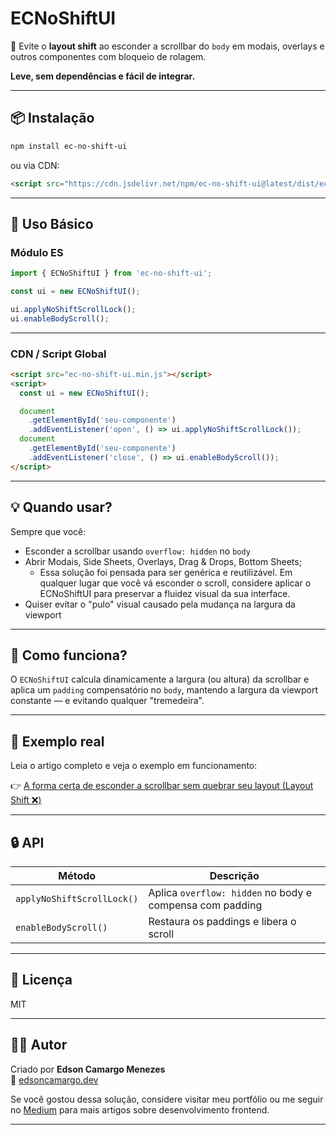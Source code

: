 # ECNoShiftUI

🛑 Evite o **layout shift** ao esconder a scrollbar do `body` em modais, overlays e outros componentes com bloqueio de rolagem.

**Leve, sem dependências e fácil de integrar.**

---

## 📦 Instalação

```bash
npm install ec-no-shift-ui
```

ou via CDN:

```html
<script src="https://cdn.jsdelivr.net/npm/ec-no-shift-ui@latest/dist/ec-no-shift-ui.min.js"></script>
```

---

## 🚀 Uso Básico

### Módulo ES

```js
import { ECNoShiftUI } from 'ec-no-shift-ui';

const ui = new ECNoShiftUI();

ui.applyNoShiftScrollLock();
ui.enableBodyScroll();
```

---

### CDN / Script Global

```html
<script src="ec-no-shift-ui.min.js"></script>
<script>
  const ui = new ECNoShiftUI();

  document
    .getElementById('seu-componente')
    .addEventListener('open', () => ui.applyNoShiftScrollLock());
  document
    .getElementById('seu-componente')
    .addEventListener('close', () => ui.enableBodyScroll());
</script>
```

---

## 💡 Quando usar?

Sempre que você:

- Esconder a scrollbar usando `overflow: hidden` no `body`
- Abrir Modais, Side Sheets, Overlays, Drag & Drops, Bottom Sheets;
  - Essa solução foi pensada para ser genérica e reutilizável. Em qualquer lugar que você vá esconder o scroll, considere aplicar o ECNoShiftUI para preservar a fluidez visual da sua interface.
- Quiser evitar o "pulo" visual causado pela mudança na largura da viewport

---

## 🧠 Como funciona?

O `ECNoShiftUI` calcula dinamicamente a largura (ou altura) da scrollbar e aplica um `padding` compensatório no `body`, mantendo a largura da viewport constante — e evitando qualquer "tremedeira".

---

## 🧱 Exemplo real

Leia o artigo completo e veja o exemplo em funcionamento:

👉 [A forma certa de esconder a scrollbar sem quebrar seu layout (Layout Shift ❌)](https://medium.com/@edsoncamargo.dev/a-forma-certa-de-esconder-a-scrollbar-sem-quebrar-seu-layout-layout-shift-c1073d8cab37)

---

## 🔒 API

| Método                     | Descrição                                                |
| -------------------------- | -------------------------------------------------------- |
| `applyNoShiftScrollLock()` | Aplica `overflow: hidden` no body e compensa com padding |
| `enableBodyScroll()`       | Restaura os paddings e libera o scroll                   |

---

## 📄 Licença

MIT

---

## 🙋‍♂️ Autor

Criado por **Edson Camargo Menezes**  
🔗 [edsoncamargo.dev](https://edsoncamargo.dev)

Se você gostou dessa solução, considere visitar meu portfólio ou me seguir no [Medium](https://medium.com/@edsoncamargo.dev) para mais artigos sobre desenvolvimento frontend.

---
